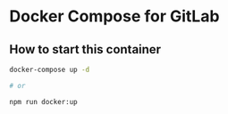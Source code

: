# Docker Compose for GitLab

## How to start this container

```sh
docker-compose up -d

# or

npm run docker:up
```